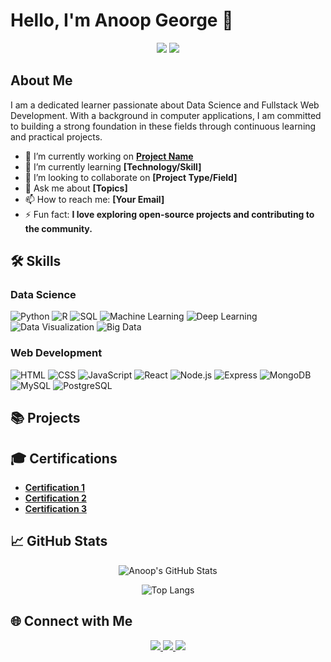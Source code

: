 # Hello, I'm Anoop George 👋

<p align="center">
  <img src="https://img.shields.io/badge/Learner-Data%20Science%20%7C%20Fullstack%20Web%20Development-orange">
  <img src="https://img.shields.io/badge/Passionate%20About-AI%20%7C%20ML%20%7C%20DL-brightgreen">
</p>

## About Me

I am a dedicated learner passionate about Data Science and Fullstack Web Development. With a background in computer applications, I am committed to building a strong foundation in these fields through continuous learning and practical projects.

- 🔭 I’m currently working on **[Project Name](link-to-project)**
- 🌱 I’m currently learning **[Technology/Skill]**
- 👯 I’m looking to collaborate on **[Project Type/Field]**
- 💬 Ask me about **[Topics]**
- 📫 How to reach me: **[Your Email]**
- ⚡ Fun fact: **I love exploring open-source projects and contributing to the community.**

## 🛠️ Skills

### Data Science
![Python](https://img.shields.io/badge/-Python-3776AB?style=flat&logo=python&logoColor=white)
![R](https://img.shields.io/badge/-R-276DC3?style=flat&logo=r&logoColor=white)
![SQL](https://img.shields.io/badge/-SQL-4479A1?style=flat&logo=postgresql&logoColor=white)
![Machine Learning](https://img.shields.io/badge/-Machine%20Learning-44AF5E?style=flat)
![Deep Learning](https://img.shields.io/badge/-Deep%20Learning-FF6F00?style=flat)
![Data Visualization](https://img.shields.io/badge/-Data%20Visualization-4CAF50?style=flat&logo=data:image/png;base64,svg%3E)
![Big Data](https://img.shields.io/badge/-Big%20Data-0288D1?style=flat)

### Web Development
![HTML](https://img.shields.io/badge/-HTML5-E34F26?style=flat&logo=html5&logoColor=white)
![CSS](https://img.shields.io/badge/-CSS3-1572B6?style=flat&logo=css3&logoColor=white)
![JavaScript](https://img.shields.io/badge/-JavaScript-F7DF1E?style=flat&logo=javascript&logoColor=black)
![React](https://img.shields.io/badge/-React-61DAFB?style=flat&logo=react&logoColor=black)
![Node.js](https://img.shields.io/badge/-Node.js-339933?style=flat&logo=node.js&logoColor=white)
![Express](https://img.shields.io/badge/-Express-000000?style=flat&logo=express&logoColor=white)
![MongoDB](https://img.shields.io/badge/-MongoDB-47A248?style=flat&logo=mongodb&logoColor=white)
![MySQL](https://img.shields.io/badge/-MySQL-4479A1?style=flat&logo=mysql&logoColor=white)
![PostgreSQL](https://img.shields.io/badge/-PostgreSQL-336791?style=flat&logo=postgresql&logoColor=white)

## 📚 Projects



## 🎓 Certifications
- **[Certification 1](link-to-certification-1)**
- **[Certification 2](link-to-certification-2)**
- **[Certification 3](link-to-certification-3)**

## 📈 GitHub Stats

<p align="center">
  <img src="https://github-readme-stats.vercel.app/api?username=AnoopGeorge418&show_icons=true&theme=radical" alt="Anoop's GitHub Stats">
</p>

<p align="center">
  <img src="https://github-readme-stats.vercel.app/api/top-langs/?username=AnoopGeorge418&layout=compact&theme=radical" alt="Top Langs">
</p>

## 🌐 Connect with Me

<p align="center">
  <a href="link-to-linkedin" target="_blank">
    <img src="https://img.shields.io/badge/-LinkedIn-0077B5?style=flat&logo=linkedin&logoColor=white">
  </a>
  <a href="link-to-twitter" target="_blank">
    <img src="https://img.shields.io/badge/-Twitter-1DA1F2?style=flat&logo=twitter&logoColor=white">
  </a>
  <a href="link-to-website" target="_blank">
    <img src="https://img.shields.io/badge/-Website-FF5722?style=flat&logo=web&logoColor=white">
  </a>
</p>
